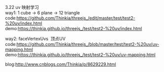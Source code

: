 3.22  uv 映射学习    <br>
way1: 1 cube -> 6 plane -> 12 triangle <br>
code:https://github.com/Thinkia/threejs_/edit/master/test/test2-%20uv/index.html <br>
demo:https://thinkia.github.io/threejs_/test/test2-%20uv/index.html <br>

way2: faceVertexUvs  顶点UV  <br>
code:https://github.com/Thinkia/threejs_/blob/master/test/test2-%20uv/uv-mapping.html <br>
demo:https://thinkia.github.io/threejs_/test/test2-%20uv/uv-mapping.html   <br>

blog:http://www.cnblogs.com/Thinkia/p/8629229.html




